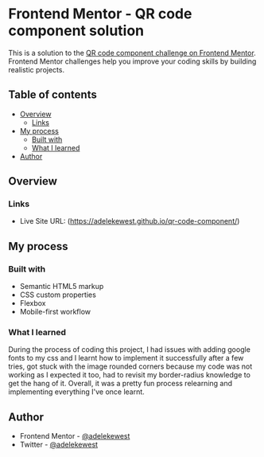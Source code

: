 # Frontend Mentor - QR code component solution

This is a solution to the [QR code component challenge on Frontend Mentor](https://www.frontendmentor.io/challenges/qr-code-component-iux_sIO_H). Frontend Mentor challenges help you improve your coding skills by building realistic projects. 

## Table of contents

- [Overview](#overview)
  - [Links](#links)
- [My process](#my-process)
  - [Built with](#built-with)
  - [What I learned](#what-i-learned)
- [Author](#author)


## Overview

### Links
- Live Site URL: (https://adelekewest.github.io/qr-code-component/)

## My process

### Built with

- Semantic HTML5 markup
- CSS custom properties
- Flexbox
- Mobile-first workflow

### What I learned

During the process of coding this project, I had issues with adding google fonts to my css and I learnt how to implement it successfully after a few tries, got stuck with the image rounded corners because my code was not working as I expected it too, had to revisit my border-radius knowledge to get the hang of it. Overall, it was a pretty fun process relearning and implementing everything I've once learnt.


## Author
- Frontend Mentor - [@adelekewest](https://www.frontendmentor.io/profile/adelekewest)
- Twitter - [@adelekewest](https://www.twitter.com/adelekewest)
